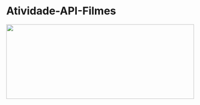﻿# **Atividade-API-Filmes**

<img src="https://github.com/user-attachments/assets/65e67be5-7fe1-4874-8087-09772f7b5b26" width="500px" height="200px"/>

